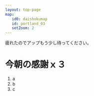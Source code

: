 ```yaml
---
layout: top-page
map: 
   id0: daishokumap
   id: portland_03
   setZoom: 2
---
```



疲れたのでアップもう少し待ってください。



# 今朝の感謝ｘ３

1. a
2. b
3. c
